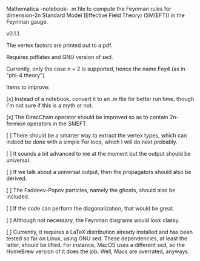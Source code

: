 Mathematica -notebook- .m file to compute the Feynman rules for dimension-2n Standard Model (Effective Field Theory) (SM(EFT)) in the Feynman gauge.

v0.1.1.

The vertex factors are printed out to a pdf.

Requires pdflatex and GNU version of sed.

Currently, only the case n = 2 is supported, hence the name Fey4 (as in "phi-4 theory").


Items to improve:

[x] Instead of a notebook, convert it to an .m file for better run time, though I'm not sure if this is a myth or not.

[x]	The DiracChain operator should be improved so as to contain 2n-fermion operators in the SMEFT.

[ ]	There should be a smarter way to extract the vertex types, which can indeed be done with a simple For loop, which I will do next probably.

[ ]	It sounds a bit advanced to me at the moment but the output should be universal.

[ ]	If we talk about a universal output, then the propagators should also be derived.

[ ]	The Faddeev-Popov particles, namely the ghosts, should also be included.

[ ]	If the code can perform the diagonalization, that would be great.

[ ]	Although not necessary, the Feynman diagrams would look classy.

[ ]	Currently, it requires a LaTeX distribution already installed and has been tested so far on Linux, using GNU sed. These dependencies, at least the latter, should be lifted. For instance, MacOS uses a different sed, so the HomeBrew version of it does the job. Well, Macs are overrated, anyways.
